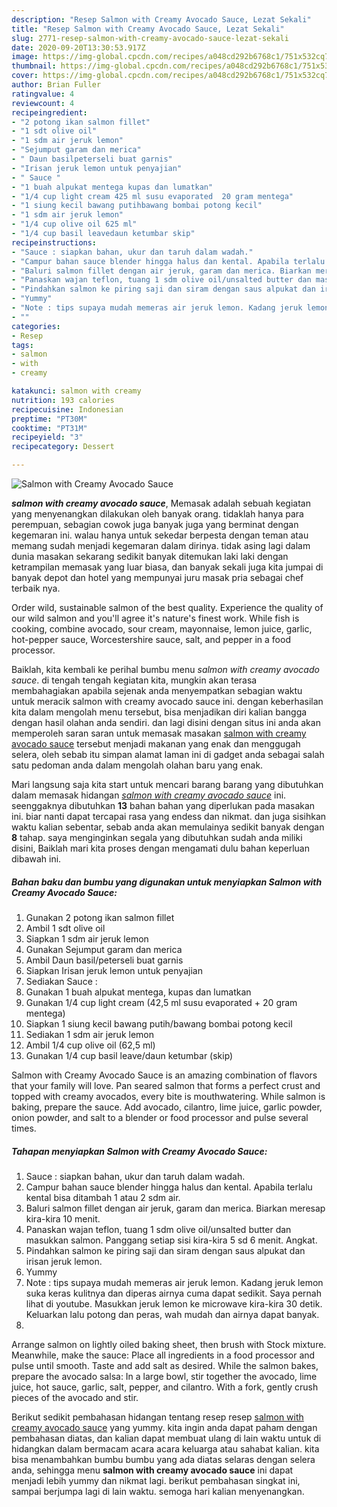 ```yaml
---
description: "Resep Salmon with Creamy Avocado Sauce, Lezat Sekali"
title: "Resep Salmon with Creamy Avocado Sauce, Lezat Sekali"
slug: 2771-resep-salmon-with-creamy-avocado-sauce-lezat-sekali
date: 2020-09-20T13:30:53.917Z
image: https://img-global.cpcdn.com/recipes/a048cd292b6768c1/751x532cq70/salmon-with-creamy-avocado-sauce-foto-resep-utama.jpg
thumbnail: https://img-global.cpcdn.com/recipes/a048cd292b6768c1/751x532cq70/salmon-with-creamy-avocado-sauce-foto-resep-utama.jpg
cover: https://img-global.cpcdn.com/recipes/a048cd292b6768c1/751x532cq70/salmon-with-creamy-avocado-sauce-foto-resep-utama.jpg
author: Brian Fuller
ratingvalue: 4
reviewcount: 4
recipeingredient:
- "2 potong ikan salmon fillet"
- "1 sdt olive oil"
- "1 sdm air jeruk lemon"
- "Sejumput garam dan merica"
- " Daun basilpeterseli buat garnis"
- "Irisan jeruk lemon untuk penyajian"
- " Sauce "
- "1 buah alpukat mentega kupas dan lumatkan"
- "1/4 cup light cream 425 ml susu evaporated  20 gram mentega"
- "1 siung kecil bawang putihbawang bombai potong kecil"
- "1 sdm air jeruk lemon"
- "1/4 cup olive oil 625 ml"
- "1/4 cup basil leavedaun ketumbar skip"
recipeinstructions:
- "Sauce : siapkan bahan, ukur dan taruh dalam wadah."
- "Campur bahan sauce blender hingga halus dan kental. Apabila terlalu kental bisa ditambah 1 atau 2 sdm air."
- "Baluri salmon fillet dengan air jeruk, garam dan merica. Biarkan meresap kira-kira 10 menit."
- "Panaskan wajan teflon, tuang 1 sdm olive oil/unsalted butter dan masukkan salmon. Panggang setiap sisi kira-kira 5 sd 6 menit. Angkat."
- "Pindahkan salmon ke piring saji dan siram dengan saus alpukat dan irisan jeruk lemon."
- "Yummy"
- "Note : tips supaya mudah memeras air jeruk lemon. Kadang jeruk lemon suka keras kulitnya dan diperas airnya cuma dapat sedikit. Saya pernah lihat di youtube. Masukkan jeruk lemon ke microwave kira-kira 30 detik. Keluarkan lalu potong dan peras, wah mudah dan airnya dapat banyak."
- ""
categories:
- Resep
tags:
- salmon
- with
- creamy

katakunci: salmon with creamy 
nutrition: 193 calories
recipecuisine: Indonesian
preptime: "PT30M"
cooktime: "PT31M"
recipeyield: "3"
recipecategory: Dessert

---
```



![Salmon with Creamy Avocado Sauce](https://img-global.cpcdn.com/recipes/a048cd292b6768c1/751x532cq70/salmon-with-creamy-avocado-sauce-foto-resep-utama.jpg)

<b><i>salmon with creamy avocado sauce</i></b>, Memasak adalah sebuah kegiatan yang menyenangkan dilakukan oleh banyak orang. tidaklah hanya para perempuan, sebagian cowok juga banyak juga yang berminat dengan kegemaran ini. walau hanya untuk sekedar berpesta dengan teman atau memang sudah menjadi kegemaran dalam dirinya. tidak asing lagi dalam dunia masakan sekarang sedikit banyak ditemukan laki laki dengan ketrampilan memasak yang luar biasa, dan banyak sekali juga kita jumpai di banyak depot dan hotel yang mempunyai juru masak pria sebagai chef terbaik nya.

Order wild, sustainable salmon of the best quality. Experience the quality of our wild salmon and you&#39;ll agree it&#39;s nature&#39;s finest work. While fish is cooking, combine avocado, sour cream, mayonnaise, lemon juice, garlic, hot-pepper sauce, Worcestershire sauce, salt, and pepper in a food processor.

Baiklah, kita kembali ke perihal bumbu menu <i>salmon with creamy avocado sauce</i>. di tengah tengah kegiatan kita, mungkin akan terasa membahagiakan apabila sejenak anda menyempatkan sebagian waktu untuk meracik salmon with creamy avocado sauce ini. dengan keberhasilan kita dalam mengolah menu tersebut, bisa menjadikan diri kalian bangga dengan hasil olahan anda sendiri. dan lagi disini dengan situs ini anda akan memperoleh saran saran untuk memasak masakan <u>salmon with creamy avocado sauce</u> tersebut menjadi makanan yang enak dan menggugah selera, oleh sebab itu simpan alamat laman ini di gadget anda sebagai salah satu pedoman anda dalam mengolah olahan baru yang enak.


Mari langsung saja kita start untuk mencari barang barang yang dibutuhkan dalam memasak hidangan <u><i>salmon with creamy avocado sauce</i></u> ini. seenggaknya dibutuhkan <b>13</b> bahan bahan yang diperlukan pada masakan ini. biar nanti dapat tercapai rasa yang endess dan nikmat. dan juga sisihkan waktu kalian sebentar, sebab anda akan memulainya sedikit banyak dengan <b>8</b> tahap. saya menginginkan segala yang dibutuhkan sudah anda miliki disini, Baiklah mari kita proses dengan mengamati dulu bahan keperluan dibawah ini.

<!--inarticleads1-->

##### Bahan baku dan bumbu yang digunakan untuk menyiapkan Salmon with Creamy Avocado Sauce:

1. Gunakan 2 potong ikan salmon fillet
1. Ambil 1 sdt olive oil
1. Siapkan 1 sdm air jeruk lemon
1. Gunakan Sejumput garam dan merica
1. Ambil  Daun basil/peterseli buat garnis
1. Siapkan Irisan jeruk lemon untuk penyajian
1. Sediakan  Sauce :
1. Gunakan 1 buah alpukat mentega, kupas dan lumatkan
1. Gunakan 1/4 cup light cream (42,5 ml susu evaporated + 20 gram mentega)
1. Siapkan 1 siung kecil bawang putih/bawang bombai potong kecil
1. Sediakan 1 sdm air jeruk lemon
1. Ambil 1/4 cup olive oil (62,5 ml)
1. Gunakan 1/4 cup basil leave/daun ketumbar (skip)


Salmon with Creamy Avocado Sauce is an amazing combination of flavors that your family will love. Pan seared salmon that forms a perfect crust and topped with creamy avocados, every bite is mouthwatering. While salmon is baking, prepare the sauce. Add avocado, cilantro, lime juice, garlic powder, onion powder, and salt to a blender or food processor and pulse several times. 

<!--inarticleads2-->

##### Tahapan menyiapkan Salmon with Creamy Avocado Sauce:

1. Sauce : siapkan bahan, ukur dan taruh dalam wadah.
1. Campur bahan sauce blender hingga halus dan kental. Apabila terlalu kental bisa ditambah 1 atau 2 sdm air.
1. Baluri salmon fillet dengan air jeruk, garam dan merica. Biarkan meresap kira-kira 10 menit.
1. Panaskan wajan teflon, tuang 1 sdm olive oil/unsalted butter dan masukkan salmon. Panggang setiap sisi kira-kira 5 sd 6 menit. Angkat.
1. Pindahkan salmon ke piring saji dan siram dengan saus alpukat dan irisan jeruk lemon.
1. Yummy
1. Note : tips supaya mudah memeras air jeruk lemon. Kadang jeruk lemon suka keras kulitnya dan diperas airnya cuma dapat sedikit. Saya pernah lihat di youtube. Masukkan jeruk lemon ke microwave kira-kira 30 detik. Keluarkan lalu potong dan peras, wah mudah dan airnya dapat banyak.
1. 


Arrange salmon on lightly oiled baking sheet, then brush with Stock mixture. Meanwhile, make the sauce: Place all ingredients in a food processor and pulse until smooth. Taste and add salt as desired. While the salmon bakes, prepare the avocado salsa: In a large bowl, stir together the avocado, lime juice, hot sauce, garlic, salt, pepper, and cilantro. With a fork, gently crush pieces of the avocado and stir. 

Berikut sedikit pembahasan hidangan tentang resep resep <u>salmon with creamy avocado sauce</u> yang yummy. kita ingin anda dapat paham dengan pembahasan diatas, dan kalian dapat membuat ulang di lain waktu untuk di hidangkan dalam bermacam acara acara keluarga atau sahabat kalian. kita bisa menambahkan bumbu bumbu yang ada diatas selaras dengan selera anda, sehingga menu <b>salmon with creamy avocado sauce</b> ini dapat menjadi lebih yummy dan nikmat lagi. berikut pembahasan singkat ini, sampai berjumpa lagi di lain waktu. semoga hari kalian menyenangkan.
